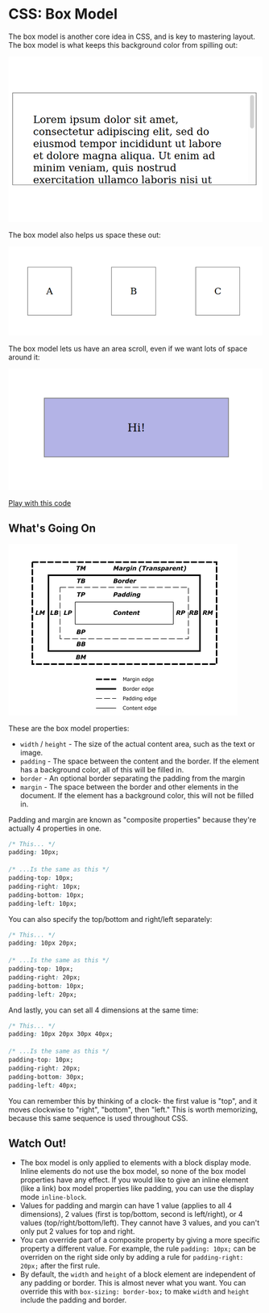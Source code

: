 # CSS: Box Model

The box model is another core idea in CSS, and is key to mastering layout. The box model is what keeps this background color from spilling out:

![Box model with scrolling](assets/box-model-3.png)

The box model also helps us space these out:

![Box model with scrolling](assets/box-model-2.png)

The box model lets us have an area scroll, even if we want lots of space around it:

![Box model with scrolling](assets/box-model-1.png)

[Play with this code](https://codesandbox.io/s/zealous-frost-9trju)

## What's Going On

![Official box model diagram](assets/box-model.png)

These are the box model properties:

* `width` / `height` - The size of the actual content area, such as the text or image.
* `padding` - The space between the content and the border. If the element has a background color, all of this will be filled in.
* `border` - An optional border separating the padding from the margin
* `margin` - The space between the border and other elements in the document. If the element has a background color, this will not be filled in.

Padding and margin are known as "composite properties" because they're actually 4 properties in one.

```css
/* This... */
padding: 10px;

/* ...Is the same as this */
padding-top: 10px;
padding-right: 10px;
padding-bottom: 10px;
padding-left: 10px;
```

You can also specify the top/bottom and right/left separately:

```css
/* This... */
padding: 10px 20px;

/* ...Is the same as this */
padding-top: 10px;
padding-right: 20px;
padding-bottom: 10px;
padding-left: 20px;
```

And lastly, you can set all 4 dimensions at the same time:

```css
/* This... */
padding: 10px 20px 30px 40px;

/* ...Is the same as this */
padding-top: 10px;
padding-right: 20px;
padding-bottom: 30px;
padding-left: 40px;
```

You can remember this by thinking of a clock- the first value is "top", and it moves clockwise to "right", "bottom", then "left." This is worth memorizing, because this same sequence is used throughout CSS.

## Watch Out!

* The box model is only applied to elements with a block display mode. Inline elements do not use the box model, so none of the box model properties have any effect. If you would like to give an inline element (like a link) box model properties like padding, you can use the display mode `inline-block`.
* Values for padding and margin can have 1 value (applies to all 4 dimensions), 2 values (first is top/bottom, second is left/right), or 4 values (top/right/bottom/left). They cannot have 3 values, and you can't only put 2 values for top and right.
* You can override part of a composite property by giving a more specific property a different value. For example, the rule `padding: 10px;` can be overriden on the right side only by adding a rule for `padding-right: 20px;` after the first rule.
* By default, the `width` and `height` of a block element are independent of any padding or border. This is almost never what you want. You can override this with `box-sizing: border-box;` to make `width` and `height` include the padding and border.
